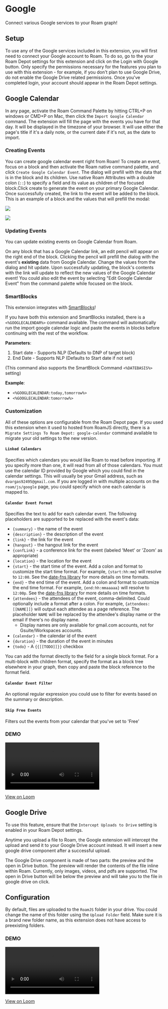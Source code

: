 # Google

Connect various Google services to your Roam graph!

## Setup

To use any of the Google services included in this extension, you will first need to connect your Google account to Roam. To do so, go to the your Roam Depot settings for this extension and click on the Login with Google button. Only specify the permissions necessary for the features you plan to use with this extension - for example, if you don't plan to use Google Drive, do not enable the Google Drive related permissions. Once you've completed login, your account should appear in the Roam Depot settings.

## Google Calendar

In any page, activate the Roam Command Palette by hitting CTRL+P on windows or CMD+P on Mac, then click the `Import Google Calendar` command. The extension will fill the page with the events you have for that day. It will be displayed in the timezone of your browser. It will use either the page's title if it's a daily note, or the current date if it's not, as the date to import.

### Creating Events

You can create google calendar event right from Roam! To create an event, focus on a block and then activate the Roam native command palette, and click `Create Google Calendar Event`. The dialog will prefill with the data that is in the block and its children. Use native Roam Attributes with a double colon (`::`) to specify a field and its value as children of the focused block.Click create to generate the event on your primary Google Calendar. Once successfully created, the link to the event will be added to the block. This is an example of a block and the values that will prefill the modal:

![](https://firebasestorage.googleapis.com/v0/b/firescript-577a2.appspot.com/o/imgs%2Fapp%2Froamjs%2FQZXgJzHZB6.png?alt=media&token=b17c99f1-5b4d-4d8e-82d3-2c27dfc50d09)

![](https://firebasestorage.googleapis.com/v0/b/firescript-577a2.appspot.com/o/imgs%2Fapp%2Froamjs%2FIseiuxYOTq.png?alt=media&token=49c2ca42-8bb7-49da-95d5-dad0aaad9cc5)

### Updating Events

You can update existing events on Google Calendar from Roam.

On any block that has a Google Calendar link, an edit pencil will appear on the right end of the block. Clicking the pencil will prefill the dialog with the event's **existing** data from Google Calendar. Change the values from the dialog and hit update. Upon successfully updating, the block's contents with the link will update to reflect the new values of the Google Calendar event! You could also edit the event by selecting "Edit Google Calendar Event" from the command palette while focused on the block.

### SmartBlocks

This extension integrates with [SmartBlocks](https://github.com/RoamJS/smartblocks)!

If you have both this extension and SmartBlocks installed, there is a `<%GOOGLECALENDAR%>` command available. The command will automatically run the import google calendar logic and paste the events in blocks before continuing with the rest of the workflow.

**Parameters**:

1. Start date - Supports NLP (Defaults to DNP of target block)
2. End Date - Supports NLP (Defaults to Start date if not set)

(This command also supports the SmartBlock Command `<%DATEBASIS%>` setting)

**Example**:

- `<%GOOGLECALENDAR:today,tomorrow%>`
- `<%GOOGLECALENDAR:tomorrow%>`

### Customization

All of these options are configurable from the Roam Depot page. If you used this extension when it used to hosted from RoamJS directly, there is a `Migrate Settings To Roam Depot: google-calendar` command available to migrate your old settings to the new version.

#### `Linked Calendars`

Specifies which calendars you would like Roam to read before importing. If you specify more than one, it will read from all of those calendars. You must use the calendar ID provided by Google which you could find in the calendar settings. This will usually be your Gmail address, such as `dvargas92495@gmail.com`. If you are logged in with multiple accounts on the `roam/js/google` page, you could specify which one each calendar is mapped to.

#### `Calendar Event Format`

Specifies the text to add for each calendar event. The following placeholders are supported to be replaced with the event's data:

- `{summary}` - the name of the event
- `{description}` - the description of the event
- `{link}` - the link for the event
- `{hangout}` - the hangout link for the event
- `{confLink}` - a conference link for the event (labeled 'Meet' or 'Zoom' as appropriate)
- `{location}` - the location for the event
- `{start}` - the start time of the event. Add a colon and format to customize the start time format. For example, `{start:hh:mm}` will resolve to `12:00`. See the [date-fns library](https://date-fns.org/v2.22.1/docs/format) for more details on time formats.
- `{end}` - the end time of the event. Add a colon and format to customize the end time format. For example, `{end:hh:mmaaaaa}` will resolve to `12:00p`. See the [date-fns library](https://date-fns.org/v2.22.1/docs/format) for more details on time formats.
- `{attendees}` - the attendees of the event, comma-delimited. Could optionally include a format after a colon. For example, `{attendees:[[NAME]]}` will output each attendee as a page reference. The placeholder `NAME` will be replaced by the attendee's display name or the email if there's no display name.
  - Display names are only available for gmail.com accounts, not for Gsuite/Workspaces accounts.
- `{calendar}` - the calendar id of the event
- `{duration}` - the duration of the event in minutes
- `{todo}` - A `{{[[TODO]]}}` checkbox

You can add the format directly to the field for a single block format. For a multi-block with children format, specify the format as a block tree elsewhere in your graph, then copy and paste the block reference to the format field.

#### `Calendar Event Filter`

An optional regular expression you could use to filter for events based on the summary or description.

#### `Skip Free Events`

Filters out the events from your calendar that you've set to 'Free'

### DEMO

<video src="https://roamjs.com/loom/47aded52527343929e6be51cbee85052.mp4" controls="controls"></video>

[View on Loom](https://www.loom.com/share/47aded52527343929e6be51cbee85052)

## Google Drive

To use this feature, ensure that the `Intercept Uploads to Drive` setting is enabled in your Roam Depot settings.

Anytime you upload a file to Roam, the Google extension will intercept the upload and send it to your Google Drive account instead. It will insert a new google drive component after a successful upload.

The Google Drive component is made of two parts: the preview and the open in Drive button. The preview will render the contents of the file inline within Roam. Currently, only images, videos, and pdfs are supported. The open in Drive button will be below the preview and will take you to the file in google drive on click.

## Configuration

By default, files are uploaded to the `RoamJS` folder in your drive. You could change the name of this folder using the `Upload Folder` field. Make sure it is a brand new folder name, as this extension does not have access to preexisting folders.

### DEMO

<video src="https://roamjs.com/loom/ce086b114ad6453194b5074c4d4f7c13.mp4" controls="controls"></video>

[View on Loom](https://www.loom.com/share/ce086b114ad6453194b5074c4d4f7c13)
